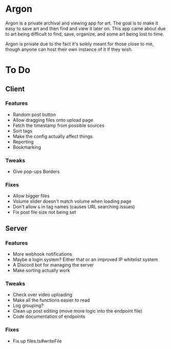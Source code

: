 # Argon
Argon is a private archival and viewing app for art. The goal is to make it easy to save art and then find and view it later on. This app came about due to art being difficult to find, save, organize, and some art being lost to time.

Argon is private due to the fact it's solely meant for those close to me, though anyone can host their own instance of it if they wish.

# To Do
## Client

### Features
- Random post button
- Allow dragging files onto upload page
- Fetch the timestamp from possible sources
- Sort tags
- Make the config actually affect things
- Reporting
- Bookmarking

### Tweaks
- Give pop-ups Borders

### Fixes
- Allow bigger files
- Volume slider doesn't match volume when loading page
- Don't allow `&` in tag names (causes URL searching issues)
- Fix post file size not being set

## Server

### Features
- More webhook notifications
- Maybe a login system? Either that or an improved IP whitelist system
- A Discord bot for managing the server
- Make sorting actually work

### Tweaks
- Check over video uploading
- Make all the functions easier to read
- Log grouping?
- Clean up post editing (move more logic into the endpoint file)
- Code documentation of endpoints

### Fixes
- Fix up files.ts#writeFile